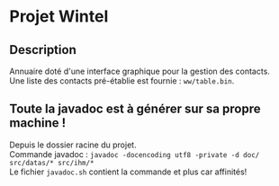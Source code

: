 # Projet Wintel

## Description

Annuaire doté d'une interface graphique pour la gestion des contacts.<br />
Une liste des contacts pré-établie est fournie : `ww/table.bin`.

## Toute la javadoc est à générer sur sa propre machine !

Depuis le dossier racine du projet.<br />
Commande javadoc : `javadoc -docencoding utf8 -private -d doc/ src/datas/* src/ihm/*`<br />
Le fichier `javadoc.sh` contient la commande et plus car affinités!
